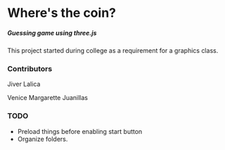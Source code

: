 Where's the coin?
=================

##### Guessing game using three.js #####

This project started during college as a requirement for a graphics class.

### Contributors ###

Jiver Lalica

Venice Margarette Juanillas

### TODO ###

* Preload things before enabling start button
* Organize folders.




